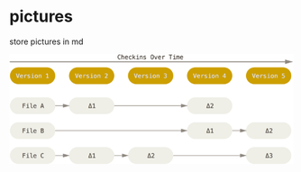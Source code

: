 # pictures
store pictures in md

![图片](https://github.com/dafeiq9977/pictures/blob/main/deltas.png)
